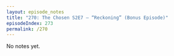 ```yaml
---
layout: episode_notes
title: "270: The Chosen S2E7 — “Reckoning” (Bonus Episode)"
episodeIndex: 273
permalink: /270
---
```

No notes yet.

